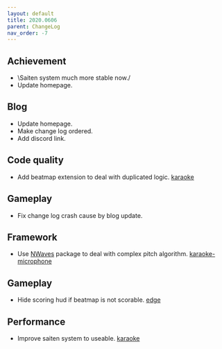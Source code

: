 ```yaml
---
layout: default
title: 2020.0606
parent: ChangeLog
nav_order: -7
---
```


## Achievement

- \Saiten system much more stable now./
- Update homepage.

## Blog

- Update homepage.
- Make change log ordered.
- Add discord link.

## Code quality

- Add beatmap extension to deal with duplicated logic. [karaoke](#87@andy840119)

## Gameplay

- Fix change log crash cause by blog update.

## Framework

- Use [NWaves](https://github.com/ar1st0crat/NWaves) package to deal with complex pitch algorithm. [karaoke-microphone](#29@andy840119)

## Gameplay

- Hide scoring hud if beatmap is not scorable. [edge](#90@andy840119)

## Performance

- Improve saiten system to useable. [karaoke](#96@andy840119)